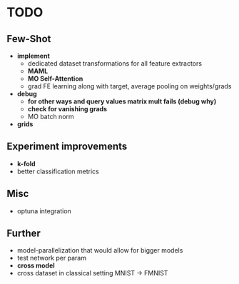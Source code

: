 # TODO

## Few-Shot
- **implement**
    - dedicated dataset transformations for all feature extractors
    - **MAML**
    - **MO Self-Attention**
    - grad FE learning along with target, average pooling on weights/grads
- **debug**
    - **for other ways and query values matrix mult fails (debug why)**
    - **check for vanishing grads**
    - MO batch norm
- **grids**

## Experiment improvements
- **k-fold**
- better classification metrics

## Misc
- optuna integration

## Further
- model-parallelization that would allow for bigger models  
- test network per param
- **cross model**
- cross dataset in classical setting MNIST -> FMNIST